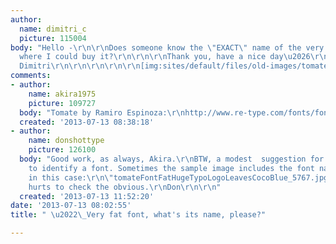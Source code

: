 ```yaml
---
author:
  name: dimitri_c
  picture: 115004
body: "Hello -\r\n\r\nDoes someone know the \"EXACT\" name of the very fat font?\r\nAnd
  where I could buy it?\r\n\r\n\r\nThank you, have a nice day\u2026\r\n\r\n\r\n\r\n\r\n\r\n-
  Dimitri\r\n\r\n\r\n\r\n\r\n[img:sites/default/files/old-images/tomateFontFatHugeTypoLogoLeavesCocoBlue_5767.jpg]"
comments:
- author:
    name: akira1975
    picture: 109727
  body: "Tomate by Ramiro Espinoza:\r\nhttp://www.re-type.com/fonts/fonts-tomate.html\r\nhttp://www.myfonts.com/fonts/re-type/tomate/\r\nhttp://www.fontshop.com/search/?q=tomate"
  created: '2013-07-13 08:38:18'
- author:
    name: donshottype
    picture: 126100
  body: "Good work, as always, Akira.\r\nBTW, a modest  suggestion for persons trying
    to identify a font. Sometimes the sample image includes the font name, as it does
    in this case:\r\n\"tomateFontFatHugeTypoLogoLeavesCocoBlue_5767.jpg\"\r\nNever
    hurts to check the obvious.\r\nDon\r\n\r\n"
  created: '2013-07-13 11:52:20'
date: '2013-07-13 08:02:55'
title: " \u2022\_Very fat font, what's its name, please?"

---
```

